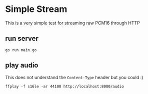 # Simple Stream
This is a very simple test for streaming raw PCM16 through HTTP

## run server
```
go run main.go
```

## play audio
This does not understand the `Content-Type` header but you could :)
```
ffplay -f s16le -ar 44100 http://localhost:8080/audio
```
